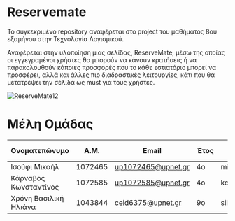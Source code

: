 # Reservemate

Το συγκεκριμένο repository αναφέρεται στο project του μαθήματος 8ου εξαμήνου στην Τεχνολογία Λογισμικού.

Αναφέρεται στην υλοποίηση μιας σελίδας, ReserveMate, μέσω της οποίας οι εγγεγραμένοι χρήστες θα μπορούν να κάνουν κρατήσεις ή να παρακολουθούν κάποιες προσφορές που το κάθε εστιατόριο μπορεί να προσφέρει, αλλά και άλλες πιο διαδραστικές λειτουργίες, κάτι που θα μετατρέψει την σέλιδα ως must για τους χρήστες.

![ReserveMate12](https://user-images.githubusercontent.com/127850459/227375872-e81db2f9-0592-474f-86ef-c699fce699ae.png)

# Μέλη Ομάδας

| Ονοματεπώνυμο         | Α.Μ.       | Email              | Έτος   | Github Name |
| --------------------- | -----------| ------------------ |------- | ----------- |
| Ισούφι Μικαήλ         | 1072465    | up1072465@upnet.gr |   4o   | michailisufi|
| Κάρναβος Κωνσταντίνος | 1072585    | up1072585@upnet.gr |   4o   | kostaslplp29|
| Χρόνη Βασιλική Ηλιάνα | 1043844    | ceid6375@upnet.gr  |   9o   | silia6375   |


